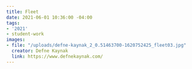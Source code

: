 ```yaml
---
title: Fleet
date: 2021-06-01 10:36:00 -04:00
tags:
- '2021'
- student-work
images:
- file: "/uploads/defne-kaynak_2_0.51463700-1620752425_fleet03.jpg"
  creator: Defne Kaynak
  link: https://www.defnekaynak.com/
---
```


